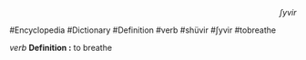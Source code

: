 
<div align="right"><i>ʃyvir</i></div>

#Encyclopedia #Dictionary #Definition #verb #shüvir #ʃyvir #tobreathe

*verb*
**Definition :** to breathe